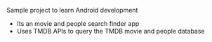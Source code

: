 Sample project to learn Android development

- Its an movie and people search finder app
- Uses TMDB APIs to query the TMDB movie and people database
